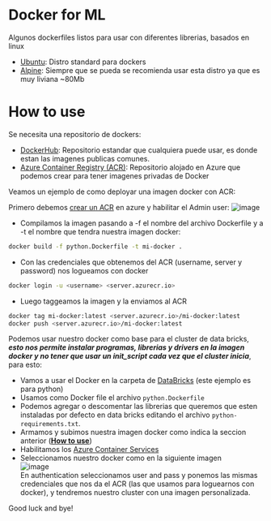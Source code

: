 # Docker for ML
Algunos dockerfiles listos para usar con diferentes librerias, basados en linux
- [Ubuntu](https://ubuntu.com/):
  Distro standard para dockers
- [Alpine](https://alpinelinux.org/): 
  Siempre que se pueda se recomienda usar esta distro ya que es muy liviana ~80Mb


# <a name="how_to_use"></a>How to use
Se necesita una repositorio de dockers:
- [DockerHub](https://hub.docker.com/):
  Repositorio estandar que cualquiera puede usar, es donde estan las imagenes publicas comunes.
- [Azure Container Registry (ACR)](https://docs.microsoft.com/en-us/azure/container-registry/):
  Repositorio alojado en Azure que podemos crear para tener imagenes privadas de Docker
  
Veamos un ejemplo de como deployar una imagen docker con ACR:

Primero debemos [crear un ACR](https://docs.microsoft.com/en-us/azure/container-registry/container-registry-get-started-portal#create-a-container-registry) en azure y habilitar el Admin user:
![image](https://docs.microsoft.com/en-us/azure/container-registry/media/container-registry-authentication/auth-portal-01.png)

- Compilamos la imagen pasando a -f el nombre del archivo Dockerfile y a -t el nombre que tendra nuestra imagen docker:
``` bash
docker build -f python.Dockerfile -t mi-docker . 
```
- Con las credenciales que obtenemos del ACR (username, server y password) nos logueamos con docker
```bash
docker login -u <username> <server.azurecr.io>
```
- Luego taggeamos la imagen y la enviamos al ACR
```bash
docker tag mi-docker:latest <server.azurecr.io>/mi-docker:latest
docker push <server.azurecr.io>/mi-docker:latest
```

[comment]: <> (# Usar nuestros docker en Data-Bricks)

Podemos usar nuestro docker como base para el cluster de data bricks, ***esto nos permite instalar programas, librerias y drivers 
en la imagen docker y no tener que usar un init_script cada vez que el cluster inicia***, para esto:

- Vamos a usar el Docker en la carpeta de [DataBricks](https://github.com/PiConsulting/Pensadero/tree/master/DataScience/data_science_life_cycle/4_deployment/Dockers/DataBricks)  (este ejemplo es para python)
- Usamos como Docker file el archivo `python.Dockerfile` 
- Podemos agregar o descomentar las librerias que queremos que esten instaladas por defecto en data bricks editando el archivo `python-requirements.txt`.
- Armamos y subimos nuestra imagen docker como indica la seccion anterior ([**How to use**](#how_to_use))
- Habilitamos los [Azure Container Services](https://docs.microsoft.com/es-es/azure/databricks/administration-guide/clusters/container-services)
- Seleccionamos nuestro docker como en la siguiente imagen   
![image](https://docs.microsoft.com/es-es/azure/databricks/_static/images/clusters/custom-container-azure.png)  
  En authentication seleccionamos user and pass y ponemos las mismas credenciales que nos da 
  el ACR (las que usamos para loguearnos con docker), y tendremos nuestro cluster con una imagen personalizada.
  
  
Good luck and bye!
